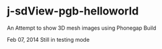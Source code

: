 j-sdView-pgb-helloworld
=======================

An Attempt to show 3D mesh images using Phonegap Build




Feb 07, 2014 Still in testing mode
